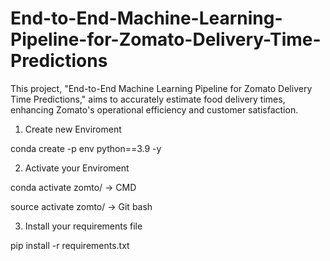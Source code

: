 # End-to-End-Machine-Learning-Pipeline-for-Zomato-Delivery-Time-Predictions
This project, "End-to-End Machine Learning Pipeline for Zomato Delivery Time Predictions," aims to accurately estimate food delivery times, enhancing Zomato's operational efficiency and customer satisfaction.


1. Create new Enviroment

conda create -p env python==3.9 -y

2. Activate your Enviroment

conda activate zomto/ -> CMD

source activate zomto/ -> Git bash

3. Install your requirements file

pip install -r requirements.txt